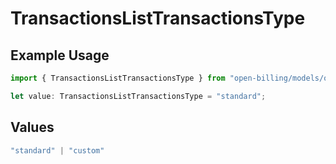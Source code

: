 # TransactionsListTransactionsType

## Example Usage

```typescript
import { TransactionsListTransactionsType } from "open-billing/models/operations";

let value: TransactionsListTransactionsType = "standard";
```

## Values

```typescript
"standard" | "custom"
```